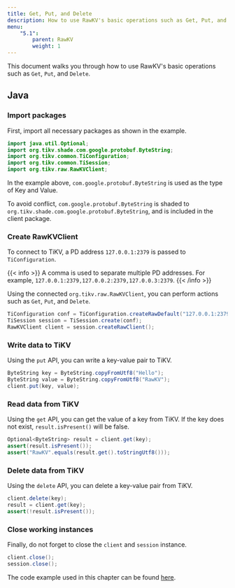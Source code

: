```yaml
---
title: Get, Put, and Delete
description: How to use RawKV's basic operations such as Get, Put, and Delete.
menu:
    "5.1":
        parent: RawKV
        weight: 1
---
```


This document walks you through how to use RawKV's basic operations such as `Get`, `Put`, and `Delete`.

## Java

### Import packages

First, import all necessary packages as shown in the example.

```java
import java.util.Optional;
import org.tikv.shade.com.google.protobuf.ByteString;
import org.tikv.common.TiConfiguration;
import org.tikv.common.TiSession;
import org.tikv.raw.RawKVClient;
```

In the example above, `com.google.protobuf.ByteString` is used as the type of Key and Value.

To avoid conflict, `com.google.protobuf.ByteString` is shaded to `org.tikv.shade.com.google.protobuf.ByteString`, and is included in the client package.

### Create RawKVClient

To connect to TiKV, a PD address `127.0.0.1:2379` is passed to `TiConfiguration`.

{{< info >}}
A comma is used to separate multiple PD addresses. For example, `127.0.0.1:2379,127.0.0.2:2379,127.0.0.3:2379`.
{{< /info >}}

Using the connected `org.tikv.raw.RawKVClient`, you can perform actions such as `Get`, `Put`, and `Delete`.

```java
TiConfiguration conf = TiConfiguration.createRawDefault("127.0.0.1:2379");
TiSession session = TiSession.create(conf);
RawKVClient client = session.createRawClient();
```

### Write data to TiKV

Using the `put` API, you can write a key-value pair to TiKV.

```java
ByteString key = ByteString.copyFromUtf8("Hello");
ByteString value = ByteString.copyFromUtf8("RawKV");
client.put(key, value);
```

### Read data from TiKV

Using the `get` API, you can get the value of a key from TiKV. If the key does not exist, `result.isPresent()` will be false.

```java
Optional<ByteString> result = client.get(key);
assert(result.isPresent());
assert("RawKV".equals(result.get().toStringUtf8()));
```

### Delete data from TiKV

Using the `delete` API, you can delete a key-value pair from TiKV.

```java
client.delete(key);
result = client.get(key);
assert(!result.isPresent());
```

### Close working instances

Finally, do not forget to close the `client` and `session` instance.

```java
client.close();
session.close();
```

The code example used in this chapter can be found [here](https://github.com/marsishandsome/tikv-client-examples/blob/main/java-example/src/main/java/example/rawkv/PutGetDelete.java).

